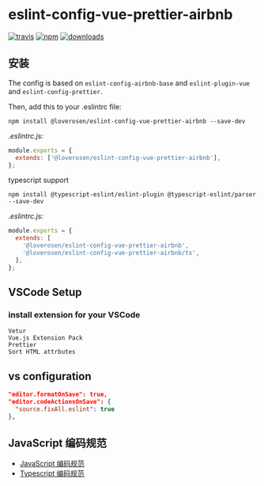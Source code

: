 # eslint-config-vue-prettier-airbnb

[![travis][travis-image]][travis-url]
[![npm][npm-image]][npm-url]
[![downloads][downloads-image]][downloads-url]

[travis-image]: https://img.shields.io/travis/jsdchenye/eslint-config-airbnb-vue/master.svg
[travis-url]: https://travis-ci.org/jsdchenye/eslint-config-airbnb-vue
[npm-image]: https://img.shields.io/npm/v/eslint-config-airbnb-vue.svg
[npm-url]: https://npmjs.org/package/eslint-config-airbnb-vue
[downloads-image]: https://img.shields.io/npm/dm/eslint-config-airbnb-vue.svg
[downloads-url]: https://npmjs.org/package/eslint-config-airbnb-vue

## 安装

The config is based on `eslint-config-airbnb-base` and `eslint-plugin-vue` and `eslint-config-prettier`.

Then, add this to your .eslintrc file:

```shell
npm install @loverosen/eslint-config-vue-prettier-airbnb --save-dev
```

_.eslintrc.js:_

```javascript
module.exports = {
  extends: ['@loverosen/eslint-config-vue-prettier-airbnb'],
};
```

typescript support

```shell
npm install @typescript-eslint/eslint-plugin @typescript-eslint/parser --save-dev
```

_.eslintrc.js:_

```javascript
module.exports = {
  extends: [
    '@loverosen/eslint-config-vue-prettier-airbnb',
    '@loverosen/eslint-config-vue-prettier-airbnb/ts',
  ],
};
```

## VSCode Setup

### install extension for your VSCode

```shell
Vetur
Vue.js Extension Pack
Prettier
Sort HTML attrbutes

```

## vs configuration

```json
"editor.formatOnSave": true,
"editor.codeActionsOnSave": {
  "source.fixAll.eslint": true
},
```

## JavaScript 编码规范

- [JavaScript 编码规范](./docs/js编码规范.md)
- [Typescript 编码规范](./docs/Typescript编码规范.md)
